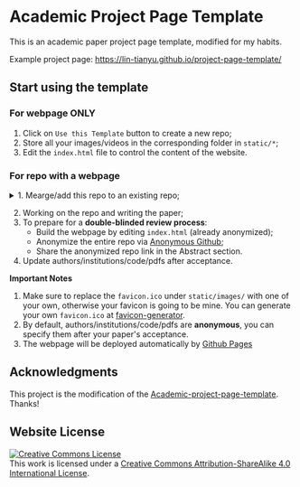 # Academic Project Page Template
This is an academic paper project page template, modified for my habits.

Example project page: https://lin-tianyu.github.io/project-page-template/



## Start using the template
### For webpage ONLY
1. Click on `Use this Template` button to create a new repo;
2. Store all your images/videos in the corresponding folder in `static/*`;
3. Edit the `index.html` file to control the content of the website.

### For repo with a webpage
<details>
<summary>1. Mearge/add this repo to an existing repo;</summary>

```
The easiest way to do so:
   1. download this template as a `*.zip` file and decompress it;
   2. upload the `static` folder and `index.html` file into the existing repo.
```

</details>

2. Working on the repo and writing the paper;
3. To prepare for a **double-blinded review process**:
   - Build the webpage by editing `index.html` (already anonymized);
   - Anonymize the entire repo via [Anonymous Github](https://anonymous.4open.science/);
   - Share the anonymized repo link in the Abstract section.
5. Update authors/institutions/code/pdfs after acceptance.

**Important Notes** 
1. Make sure to replace the `favicon.ico` under `static/images/` with one of your own, otherwise your favicon is going to be mine. You can generate your own `favicon.ico` at [favicon-generator](https://favicon.io/favicon-generator/).
2. By default, authors/institutions/code/pdfs are **anonymous**, you can specify them after your paper's acceptance.
3. The webpage will be deployed automatically by [Github Pages](https://pages.github.com/)


## Acknowledgments
This project is the modification of the [Academic-project-page-template](https://github.com/eliahuhorwitz/Academic-project-page-template). Thanks!

## Website License
<a rel="license" href="http://creativecommons.org/licenses/by-sa/4.0/"><img alt="Creative Commons License" style="border-width:0" src="https://i.creativecommons.org/l/by-sa/4.0/88x31.png" /></a><br />This work is licensed under a <a rel="license" href="http://creativecommons.org/licenses/by-sa/4.0/">Creative Commons Attribution-ShareAlike 4.0 International License</a>.
